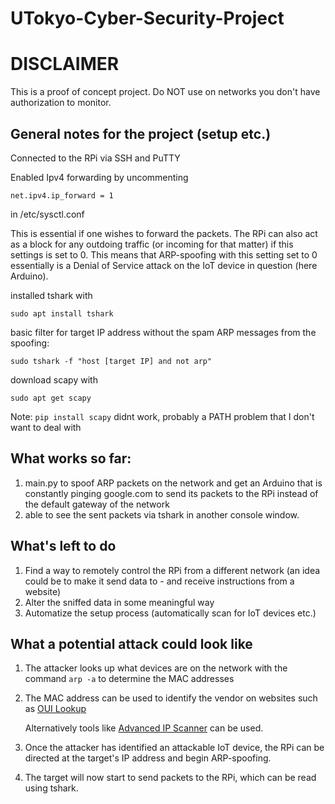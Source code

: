# UTokyo-Cyber-Security-Project

# DISCLAIMER
This is a proof of concept project. Do NOT use on networks you don't have authorization to monitor.




## General notes for the project (setup etc.)

Connected to the RPi via SSH and PuTTY

Enabled Ipv4 forwarding by uncommenting

`net.ipv4.ip_forward = 1`

in /etc/sysctl.conf

This is essential if one wishes to forward the packets. The RPi can also act as a block for any outdoing traffic (or incoming for that matter) if this settings is set to  0. This means that ARP-spoofing with this setting set to 0 essentially is a Denial of Service attack on the IoT device in question (here Arduino).

installed tshark with 

`sudo apt install tshark`


basic filter for target IP address without the spam ARP messages from the spoofing:

`sudo tshark -f "host [target IP] and not arp"` 


download scapy with 

`sudo apt get scapy`

Note: `pip install scapy` didnt work, probably a PATH problem that I don't want to deal with


## What works so far:
1) main.py to spoof ARP packets on the network and get an Arduino that is constantly pinging google.com to send its packets to the RPi instead of the default gateway of the network
2) able to see the sent packets via tshark in another console window.

## What's left to do
1) Find a way to remotely control the RPi from a different network (an idea could be to make it send data to - and receive instructions from a website)
2) Alter the sniffed data in some meaningful way
3) Automatize the setup process (automatically scan for IoT devices etc.)


## What a potential attack could look like

1) The attacker looks up what devices are on the network with the command `arp -a` to determine the MAC addresses
2) The MAC address can be used to identify the vendor on websites such as [OUI Lookup](https://ouilookup.com/search/B827EB127F51)

   Alternatively tools like [Advanced IP Scanner](https://www.advanced-ip-scanner.com/) can be used.
3) Once the attacker has identified an attackable IoT device, the RPi can be directed at the target's IP address and begin ARP-spoofing.
4) The target will now start to send packets to the RPi, which can be read using tshark.
